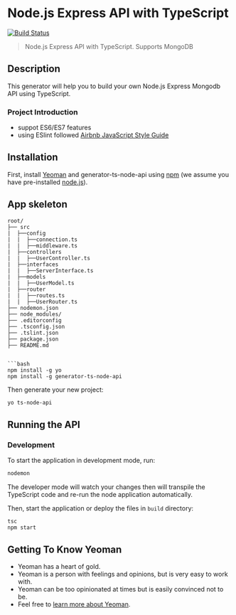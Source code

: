 # Node.js Express API with TypeScript
[![Build Status](https://travis-ci.org/caiobsouza/ts-node-api.svg?branch=master)](https://travis-ci.org/caiobsouza/ts-node-api)
> Node.js Express API with TypeScript. Supports MongoDB

## Description
This generator will help you to build your own Node.js Express Mongodb API using TypeScript.

### Project Introduction
- suppot ES6/ES7 features
- using ESlint followed [Airbnb JavaScript Style Guide](https://github.com/airbnb/javascript)

## Installation

First, install [Yeoman](http://yeoman.io) and generator-ts-node-api using [npm](https://www.npmjs.com/) (we assume you have pre-installed [node.js](https://nodejs.org/)).

## App skeleton
```
root/
├── src
|  ├──config
|  |  ├──connection.ts
|  |  ├──middleware.ts
|  ├──controllers
|  |  ├──UserController.ts
|  ├──interfaces
|  |  ├──ServerInterface.ts
|  ├──models
|  |  ├──UserModel.ts
|  ├──router
|  |  ├──routes.ts
|  |  ├──UserRouter.ts
├── nodemon.json
├── node_modules/
├── .editorconfig
├── .tsconfig.json
├── .tslint.json
├── package.json
├── README.md
```
```

```bash
npm install -g yo
npm install -g generator-ts-node-api
```

Then generate your new project:

```bash
yo ts-node-api
```

## Running the API
### Development
To start the application in development mode, run:

```bash
nodemon
```
The developer mode will watch your changes then will transpile the TypeScript code and re-run the node application automatically.

Then, start the application or deploy the files in `build` directory:
```
tsc
npm start
```

## Getting To Know Yeoman

 * Yeoman has a heart of gold.
 * Yeoman is a person with feelings and opinions, but is very easy to work with.
 * Yeoman can be too opinionated at times but is easily convinced not to be.
 * Feel free to [learn more about Yeoman](http://yeoman.io/).

[travis-image]: https://travis-ci.org/caiobsouza/generator-ts-node-api.svg?branch=master
[travis-url]: https://travis-ci.org/caiobsouza/generator-ts-node-api

